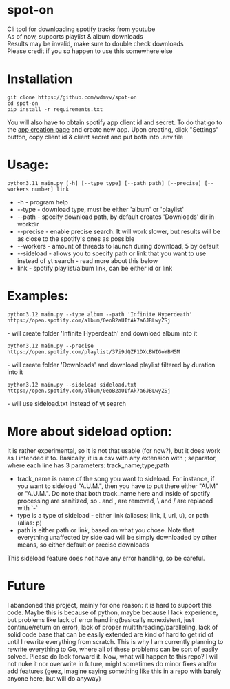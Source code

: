 # spot-on
Cli tool for downloading spotify tracks from youtube<br>
As of now, supports playlist & album downloads<br>
Results may be invalid, make sure to double check downloads<br>
Please credit if you so happen to use this somewhere else<br>

# Installation
```
git clone https://github.com/wdmvv/spot-on
cd spot-on
pip install -r requirements.txt
```
You will also have to obtain spotify app client id and secret. To do that go to the [app creation page](https://developer.spotify.com/dashboard) and create new app. Upon creating, click "Settings" button, copy client id & client secret and put both into .env file


# Usage:
```
python3.11 main.py [-h] [--type type] [--path path] [--precise] [--workers number] link
```
<ul>
  <li>-h - program help</li>
  <li>--type - download type, must be either 'album' or 'playlist'</li>
  <li>--path - specify download path, by default creates 'Downloads' dir in workdir</li>
  <li>--precise - enable precise search. It will work slower, but results will be as close to the spotify's ones as possible</li>
  <li>--workers - amount of threads to launch during download, 5 by default</li>
  <li>--sideload - allows you to specify path or link that you want to use instead of yt search - read more about this below</li>
  <li>link - spotify playlist/album link, can be either id or link</li>
</ul>


# Examples:
```
python3.12 main.py --type album --path 'Infinite Hyperdeath' https://open.spotify.com/album/0eoB2aUIfAk7a6JBLwyZSj
```
\- will create folder 'Infinite Hyperdeath' and download album into it
```
python3.12 main.py --precise https://open.spotify.com/playlist/37i9dQZF1DXcBWIGoYBM5M
```
\- will create folder 'Downloads' and download playlist filtered by duration into it
```
python3.12 main.py --sideload sideload.txt https://open.spotify.com/album/0eoB2aUIfAk7a6JBLwyZSj
```
\- will use sideload.txt instead of yt search

# More about sideload option:
It is rather experimental, so it is not that usable (for now?), but it does work as I intended it to. Basically, it is a csv with any extension with ; separator, where each line has 3 parameters: track_name;type;path
<ul>
<li>track_name is name of the song you want to sideload. For instance, if you want to sideload "A.U.M.", then you have to put there either "AUM" or "A.U.M.". Do note that both track_name here and inside of spotify processing are sanitized, so . and , are removed, \ and / are replaced with `-`</li>
<li>type is a type of sideload - either link (aliases; link, l, url, u), or path (alias: p)</li>
<li>path is either path or link, based on what you chose. Note that everything unaffected by sideload will be simply downloaded by other means, so either default or precise downloads</li>
</ul>
This sideload feature does not have any error handling, so be careful. 


# Future
I abandoned this project, mainly for one reason: it is hard to support this code. Maybe this is because of python, maybe because I lack experience, but problems like lack of error handling(basically nonexistent, just continue/return on error), lack of proper multithreading/paralleling, lack of solid code base that can be easily extended are kind of hard to get rid of until I rewrite everything from scratch. This is why I am currently planning to rewrite everything to Go, where all of these problems can be sort of easily solved. Please do look forward it. Now, what will happen to this repo? I will not nuke it nor overwrite in future, might sometimes do minor fixes and/or add features (geez, imagine saying something like this in a repo with barely anyone here, but will do anyway)

